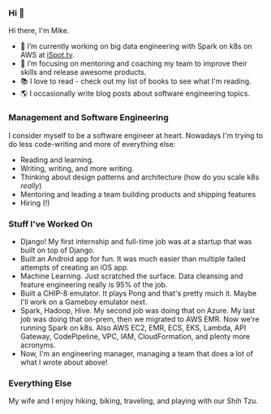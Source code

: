 ### Hi 👋

Hi there, I'm Mike.

- 🔭 I’m currently working on big data engineering with Spark on k8s on AWS at [iSpot.tv](https://www.ispot.tv/).
- 🌱 I’m focusing on mentoring and coaching my team to improve their skills and release awesome products.
- 📚 I love to read - check out my list of books to see what I'm reading.
- 🌎 I occasionally write blog posts about software engineering topics.

### Management and Software Engineering
I consider myself to be a software engineer at heart. Nowadays I'm trying to do less code-writing and more of everything else:

* Reading and learning.
* Writing, writing, and more writing.
* Thinking about design patterns and architecture (how do you scale k8s _really_)
* Mentoring and leading a team building products and shipping features
* Hiring (!)

### Stuff I've Worked On
* Django! My first internship and full-time job was at a startup that was built on top of Django.
* Built an Android app for fun. It was much easier than multiple failed attempts of creating an iOS app.
* Machine Learning. Just scratched the surface. Data cleansing and feature engineering really is 95% of the job.
* Built a CHIP-8 emulator. It plays Pong and that's pretty much it. Maybe I'll work on a Gameboy emulator next.
* Spark, Hadoop, Hive. My second job was doing that on Azure. My last job was doing that on-prem, then we migrated to AWS EMR. Now we're running Spark on k8s. Also AWS EC2, EMR, ECS, EKS, Lambda, API Gateway, CodePipeline, VPC, IAM, CloudFormation, and plenty more acronyms.
* Now, I'm an engineering manager, managing a team that does a lot of what I wrote about above!

### Everything Else
My wife and I enjoy hiking, biking, traveling, and playing with our Shih Tzu.

